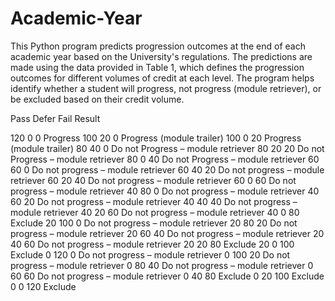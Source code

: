 # Academic-Year
This Python program predicts progression outcomes at the end of each academic year based on the University's regulations. The predictions are made using the data provided in Table 1, which defines the progression outcomes for different volumes of credit at each level. The program helps identify whether a student will progress, not progress (module retriever), or be excluded based on their credit volume.
 

 
 Pass   Defer   Fail      Result
 
 120    0       0        Progress 
 100    20      0        Progress (module trailer) 
 100    0       20       Progress (module trailer) 
 80     40      0        Do not Progress – module retriever 
 80     20      20       Do not Progress – module retriever 
 80     0       40       Do not Progress – module retriever 
 60     60      0        Do not progress – module retriever 
 60     40      20       Do not progress – module retriever 
 60     20      40       Do not progress – module retriever 
 60     0       60       Do not progress – module retriever 
 40     80      0        Do not progress – module retriever 
 40     60      20       Do not progress – module retriever 
 40     40      40       Do not progress – module retriever 
 40     20      60       Do not progress – module retriever 
 40     0       80       Exclude 
 20     100     0        Do not progress – module retriever 
 20     80      20       Do not progress – module retriever 
 20     60      40       Do not progress – module retriever 
 20     40      60       Do not progress – module retriever 
 20     20      80       Exclude 
 20     0       100      Exclude 
 0      120     0        Do not progress – module retriever 
 0      100     20       Do not progress – module retriever 
 0      80      40       Do not progress – module retriever 
 0      60      60       Do not progress – module retriever 
 0      40      80       Exclude 
 0      20      100      Exclude 
 0      0       120      Exclude 

